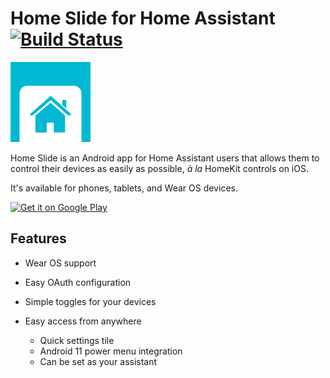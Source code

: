 Home Slide for Home Assistant [![Build Status](https://app.bitrise.io/app/559f3465686f9092/status.svg?token=47mKMyVqhfxUR6P9rXj3tQ&branch=develop)](https://app.bitrise.io/app/559f3465686f9092)
=============================

<img height="128" src="assets/home_slide.svg">

Home Slide is an Android app for Home Assistant users that allows them to control their devices as easily as possible, *à la* HomeKit controls on iOS.

It's available for phones, tablets, and Wear OS devices.

<a href='https://play.google.com/store/apps/details?id=fr.outadoc.quickhass&pcampaignid=pcampaignidMKT-Other-global-all-co-prtnr-py-PartBadge-Mar2515-1'><img alt='Get it on Google Play' src='https://play.google.com/intl/en_us/badges/static/images/badges/en_badge_web_generic.png' width="200"/></a>

Features
--------
- Wear OS support
- Easy OAuth configuration
- Simple toggles for your devices

- Easy access from anywhere
  - Quick settings tile
  - Android 11 power menu integration
  - Can be set as your assistant
